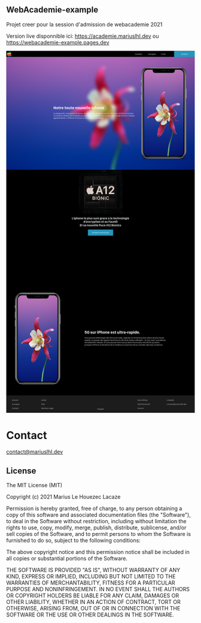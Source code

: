 ## WebAcademie-example
Projet creer pour la session d'admission de webacademie 2021

Version live disponnible ici:
https://academie.mariuslhl.dev ou https://webacademie-example.pages.dev 


![alt text](./preview.png)

# Contact
contact@mariuslhl.dev

## License
 
The MIT License (MIT)

Copyright (c) 2021 Marius Le Houezec Lacaze

Permission is hereby granted, free of charge, to any person obtaining a copy of this software and associated documentation files (the "Software"), to deal in the Software without restriction, including without limitation the rights to use, copy, modify, merge, publish, distribute, sublicense, and/or sell copies of the Software, and to permit persons to whom the Software is furnished to do so, subject to the following conditions:

The above copyright notice and this permission notice shall be included in all copies or substantial portions of the Software.

THE SOFTWARE IS PROVIDED "AS IS", WITHOUT WARRANTY OF ANY KIND, EXPRESS OR IMPLIED, INCLUDING BUT NOT LIMITED TO THE WARRANTIES OF MERCHANTABILITY, FITNESS FOR A PARTICULAR PURPOSE AND NONINFRINGEMENT. IN NO EVENT SHALL THE AUTHORS OR COPYRIGHT HOLDERS BE LIABLE FOR ANY CLAIM, DAMAGES OR OTHER LIABILITY, WHETHER IN AN ACTION OF CONTRACT, TORT OR OTHERWISE, ARISING FROM, OUT OF OR IN CONNECTION WITH THE SOFTWARE OR THE USE OR OTHER DEALINGS IN THE SOFTWARE.
